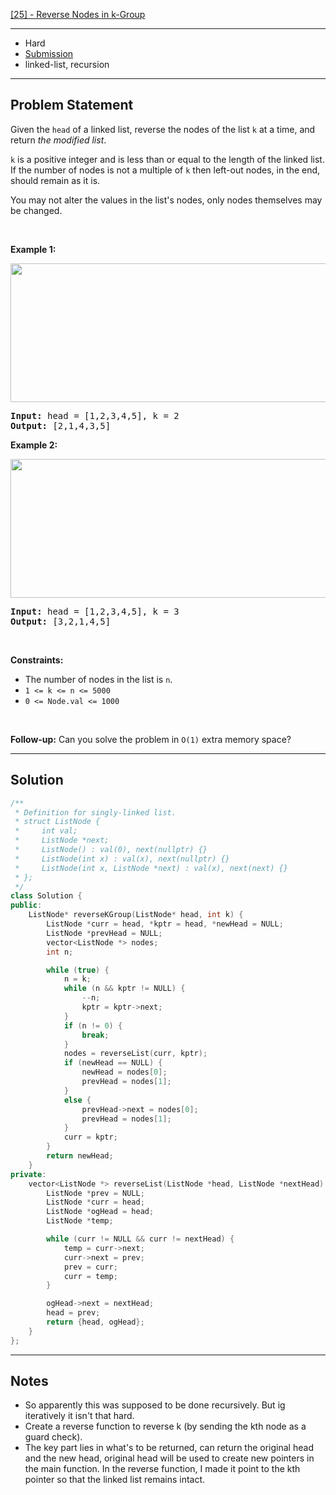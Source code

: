 [[25] - Reverse Nodes in k-Group](https://leetcode.com/problems/reverse-nodes-in-k-group)

---

- Hard
- [Submission](https://leetcode.com/problems/reverse-nodes-in-k-group/submissions/1016838911/)
- linked-list, recursion

---

## Problem Statement

<p>Given the <code>head</code> of a linked list, reverse the nodes of the list <code>k</code> at a time, and return <em>the modified list</em>.</p>

<p><code>k</code> is a positive integer and is less than or equal to the length of the linked list. If the number of nodes is not a multiple of <code>k</code> then left-out nodes, in the end, should remain as it is.</p>

<p>You may not alter the values in the list&#39;s nodes, only nodes themselves may be changed.</p>

<p>&nbsp;</p>
<p><strong class="example">Example 1:</strong></p>
<img alt="" src="https://assets.leetcode.com/uploads/2020/10/03/reverse_ex1.jpg" style="width: 542px; height: 222px;" />
<pre>
<strong>Input:</strong> head = [1,2,3,4,5], k = 2
<strong>Output:</strong> [2,1,4,3,5]
</pre>

<p><strong class="example">Example 2:</strong></p>
<img alt="" src="https://assets.leetcode.com/uploads/2020/10/03/reverse_ex2.jpg" style="width: 542px; height: 222px;" />
<pre>
<strong>Input:</strong> head = [1,2,3,4,5], k = 3
<strong>Output:</strong> [3,2,1,4,5]
</pre>

<p>&nbsp;</p>
<p><strong>Constraints:</strong></p>

<ul>
	<li>The number of nodes in the list is <code>n</code>.</li>
	<li><code>1 &lt;= k &lt;= n &lt;= 5000</code></li>
	<li><code>0 &lt;= Node.val &lt;= 1000</code></li>
</ul>

<p>&nbsp;</p>
<p><strong>Follow-up:</strong> Can you solve the problem in <code>O(1)</code> extra memory space?</p>


---

## Solution

```cpp
/**
 * Definition for singly-linked list.
 * struct ListNode {
 *     int val;
 *     ListNode *next;
 *     ListNode() : val(0), next(nullptr) {}
 *     ListNode(int x) : val(x), next(nullptr) {}
 *     ListNode(int x, ListNode *next) : val(x), next(next) {}
 * };
 */
class Solution {
public:
    ListNode* reverseKGroup(ListNode* head, int k) {
        ListNode *curr = head, *kptr = head, *newHead = NULL;
        ListNode *prevHead = NULL;
        vector<ListNode *> nodes;
        int n;

        while (true) {
            n = k;
            while (n && kptr != NULL) {
                --n;
                kptr = kptr->next;
            }
            if (n != 0) {
                break;
            }
            nodes = reverseList(curr, kptr);
            if (newHead == NULL) {
                newHead = nodes[0];
                prevHead = nodes[1];
            }
            else {
                prevHead->next = nodes[0];
                prevHead = nodes[1];
            }
            curr = kptr;
        }
        return newHead;
    }
private:
    vector<ListNode *> reverseList(ListNode *head, ListNode *nextHead) {
        ListNode *prev = NULL;
        ListNode *curr = head;
        ListNode *ogHead = head;
        ListNode *temp;

        while (curr != NULL && curr != nextHead) {
            temp = curr->next;
            curr->next = prev;
            prev = curr;
            curr = temp;
        }

        ogHead->next = nextHead;
        head = prev;
        return {head, ogHead};
    }
};
```

---

## Notes

- So apparently this was supposed to be done recursively. But ig iteratively it isn't that hard.
- Create a reverse function to reverse k (by sending the kth node as a guard check).
- The key part lies in what's to be returned, can return the original head and the new head, original head will be used to create new pointers in the main function. In the reverse function, I made it point to the kth pointer so that the linked list remains intact.
